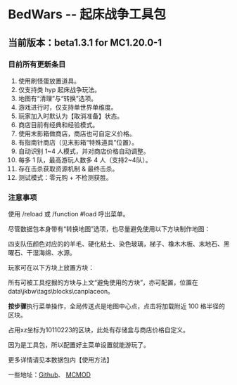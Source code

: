 # BedWars -- 起床战争工具包
## 当前版本：beta1.3.1 for MC1.20.0-1
### 目前所有更新条目

1. 使用刷怪蛋放置道具。
1. 仅支持类 hyp 起床战争玩法。
1. 地图有“清理”与“转换”选项。
1. 游戏进行时，仅支持单世界单维度。
1. 玩家加入时默认为【取消准备】状态。
1. 商店目前有经典和经验模式。
1. 使用末影箱做商店，商店也可自定义价格。
1. 有指南针商店（见末影箱“特殊道具”位置）。
1. 自动识别 1~4 人模式，并对商店价格自动调整。
1. 每多 1 队，最高游玩人数多 4 人（支持2~4队）。
1. 存在击杀获取资源机制 & 最终击杀。
1. 测试模式：零元购 + 不检测获胜。

### 注意事项

使用 /reload 或 /function #load 呼出菜单。

尽管数据包本身带有“转换地图”选项，也尽量避免使用以下方块制作地图：

四支队伍颜色对应的的羊毛、硬化粘土、染色玻璃，梯子、橡木木板、末地石、黑曜石、干湿海绵、水源。

玩家可在以下方块上放置方块：

所有可被工具挖掘的方块与上文“避免使用的方块”，亦可配置，位置在data\jkbw\tags\blocks\canplaceon。

**按步骤**执行菜单操作，全局传送点是地图中心点，点击将加载附近 100 格半径的区块。

占用xz坐标为10110223的区块，此处有存储盒与商店价格自定义。

因为是工具包，所以配置好主菜单设置就能游玩了。

更多详情请见本数据包内【使用方法】

一些地址：[Github]、 [MCMOD]

[Github]: https://github.com/JesKi13567/BedWars
[MCMOD]: https://www.mcmod.cn/class/10014.html